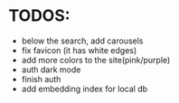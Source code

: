 # TODOS:
- below the search, add carousels
- fix favicon (it has white edges)
- add more colors to the site(pink/purple)
- auth dark mode
- finish auth
- add embedding index for local db
